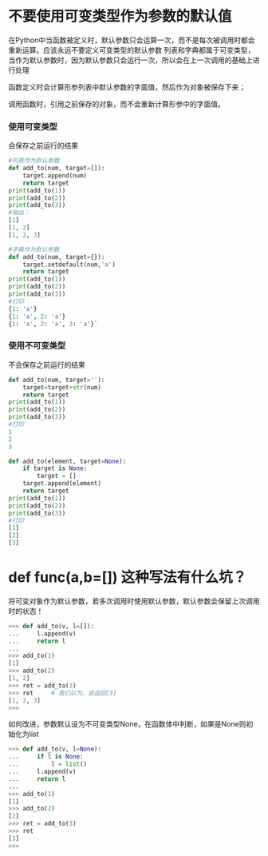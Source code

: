 # 不要使用可变类型作为参数的默认值

在Python中当函数被定义时，默认参数只会运算⼀次，⽽不是每次被调⽤时都会重新运算。应该永远不要定义可变类型的默认参数
列表和字典都属于可变类型，当作为默认参数时，因为默认参数只会运行一次，所以会在上一次调用的基础上进行处理

函数定义时会计算形参列表中默认参数的字面值，然后作为对象被保存下来；

调用函数时，引用之前保存的对象，而不会重新计算形参中的字面值。

### 使用可变类型
会保存之前运行的结果
```py
#列表作为默认参数
def add_to(num, target=[]):
    target.append(num)
    return target
print(add_to(1))
print(add_to(2))
print(add_to(3))
#输出：
[1]
[1, 2]
[1, 2, 3]

#字典作为默认参数
def add_to(num, target={}):
    target.setdefault(num,'a')
    return target
print(add_to(1))
print(add_to(2))
print(add_to(3))
#打印
{1: 'a'}
{1: 'a', 2: 'a'}
{1: 'a', 2: 'a', 3: 'a'}`
```

### 使用不可变类型
不会保存之前运行的结果

```py
def add_to(num, target=''):
    target=target+str(num)
    return target
print(add_to(1))
print(add_to(2))
print(add_to(3))
#打印
1
2
3
```

```py
def add_to(element, target=None):
    if target is None:
        target = []
    target.append(element) 
    return target
print(add_to(1))
print(add_to(2))
print(add_to(3))
#打印
[1]
[2]
[3]
```



# def func(a,b=[]) 这种写法有什么坑？

将可变对象作为默认参数，若多次调用时使用默认参数，默认参数会保留上次调用时的状态！
```py
>>> def add_to(v, l=[]):
...     l.append(v)
...     return l
...
>>> add_to(1)
[1]
>>> add_to(2)
[1, 2]
>>> ret = add_to(3)
>>> ret     # 我们以为，会返回[3]
[1, 2, 3]
>>>
```

如何改进，参数默认设为不可变类型None，在函数体中判断，如果是None则初始化为list
```py
>>> def add_to(v, l=None):
...     if l is None:
...         l = list()
...     l.append(v)
...     return l
...
>>> add_to(1)
[1]
>>> add_to(2)
[2]
>>> ret = add_to(3)
>>> ret
[3]
>>>
```







